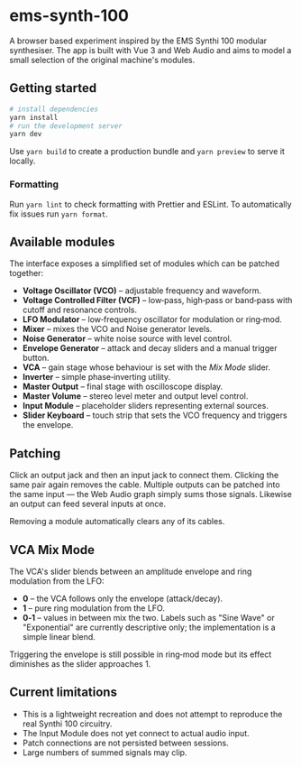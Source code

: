 # ems-synth-100

A browser based experiment inspired by the EMS Synthi 100 modular synthesiser. The app is built with Vue 3 and Web Audio and aims to model a small selection of the original machine's modules.

## Getting started

```bash
# install dependencies
yarn install
# run the development server
yarn dev
```

Use `yarn build` to create a production bundle and `yarn preview` to serve it locally.

### Formatting

Run `yarn lint` to check formatting with Prettier and ESLint. To automatically fix issues run `yarn format`.

## Available modules

The interface exposes a simplified set of modules which can be patched together:

- **Voltage Oscillator (VCO)** – adjustable frequency and waveform.
- **Voltage Controlled Filter (VCF)** – low‑pass, high‑pass or band‑pass with cutoff and resonance controls.
- **LFO Modulator** – low‑frequency oscillator for modulation or ring‑mod.
- **Mixer** – mixes the VCO and Noise generator levels.
- **Noise Generator** – white noise source with level control.
- **Envelope Generator** – attack and decay sliders and a manual trigger button.
- **VCA** – gain stage whose behaviour is set with the *Mix Mode* slider.
- **Inverter** – simple phase‑inverting utility.
- **Master Output** – final stage with oscilloscope display.
- **Master Volume** – stereo level meter and output level control.
- **Input Module** – placeholder sliders representing external sources.
- **Slider Keyboard** – touch strip that sets the VCO frequency and triggers the envelope.

## Patching

Click an output jack and then an input jack to connect them. Clicking the same pair again removes the cable. Multiple outputs can be patched into the same input — the Web&nbsp;Audio graph simply sums those signals. Likewise an output can feed several inputs at once.

Removing a module automatically clears any of its cables.

## VCA Mix Mode

The VCA's slider blends between an amplitude envelope and ring modulation from the LFO:

- **0** – the VCA follows only the envelope (attack/decay).
- **1** – pure ring modulation from the LFO.
- **0‑1** – values in between mix the two. Labels such as "Sine Wave" or "Exponential" are currently descriptive only; the implementation is a simple linear blend.

Triggering the envelope is still possible in ring‑mod mode but its effect diminishes as the slider approaches 1.

## Current limitations

- This is a lightweight recreation and does not attempt to reproduce the real Synthi 100 circuitry.
- The Input Module does not yet connect to actual audio input.
- Patch connections are not persisted between sessions.
- Large numbers of summed signals may clip.
